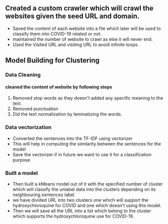 ## Created a custom crawler which will crawl the websites given the seed URL and domain.
 - Saved the content of each website into a file which later will be used to classify them into COVID-19 related or not.
 - maintained the number of website to crawl as else it will never end.
 - Used the Visited URL and visiting URL to avoid infinite loops.

## Model Building for Clustering

### Data Cleaning
 #### cleaned the content of website by following steps
 1. Removed stop words as they doesn't added any specific meaning to the text.
 2. Removed punctuation
 3. Did the text normalization by lemmatizing the words.
 
### Data vectorization
- Converted the sentences into the TF-IDF using vectorizer
- This will help in computing the similarity between the sentences for the model
- Save the vectorizer if in future we want to use it for a classification purpose

### Built a model
- Then built a kMeans model out of it with the specified number of cluster which will classify the unlabel data into the clusters depending on its neighbouring sentences label
- we have divided URL into two clusters one which will support the hydroxychloroquine for COVID and one which doesn't using this model.
- Then we will save all the URL into a list which belong to the cluster which supports the hydroxychloroquine use for COVID-19.


